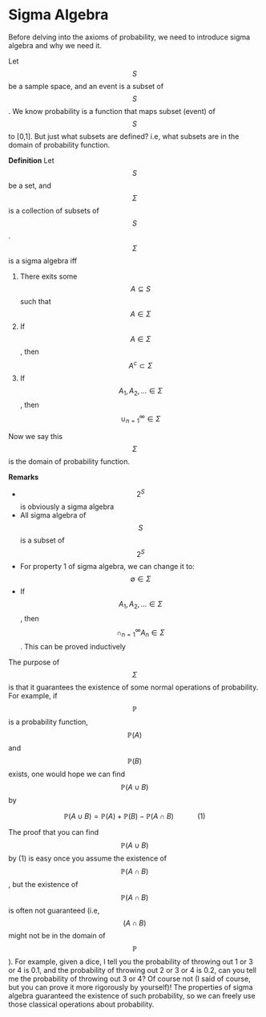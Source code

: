 # Sigma Algebra

Before delving into the axioms of probability, we need to introduce sigma algebra and why we need it.

Let $$S$$ be a sample space, and an event is a subset of $$S$$. We know probability is a function that maps subset \(event\) of $$S$$ to \[0,1\]. But just what subsets are defined? i.e, what subsets are in the domain of probability function.

**Definition** Let $$S$$ be a set, and $$\Sigma$$ is a collection of subsets of $$S$$.  $$\Sigma$$ is a sigma algebra  iff  
1. There exits some $$A \subseteq S$$ such that $$A\in\Sigma$$  
2. If $$A \in \Sigma$$, then $$A^c \subset \Sigma$$  
3. If $$A_1, A_2, ... \in \Sigma$$, then $$\cup_{n=1}^\infty \in \Sigma$$

Now we say this $$\Sigma$$ is the domain of probability function.

**Remarks**

* $$2^S$$ is obviously a sigma algebra
* All sigma algebra of $$S$$ is a subset of $$2^S$$
* For property 1 of sigma algebra, we can change it to: $$\emptyset \in \Sigma$$
* If $$A_1, A_2, ... \in \Sigma$$, then $$\cap_{n=1}^\infty A_n \in \Sigma$$. This can be proved inductively

The purpose of $$\Sigma$$ is that it guarantees the existence of some normal operations of probability. For example, if $$\mathbb{P}$$ is a probability function,  $$\mathbb{P}(A)$$ and $$\mathbb{P}(B)$$ exists, one would hope we can find $$\mathbb{P}(A \cup B)$$ by

$$\mathbb{P}(A \cup B) = \mathbb{P}(A) +  \mathbb{P}(B) - \mathbb{P}(A \cap B) \ \ \ \ \ \ \ \ \ \ \ \ (1)$$

The proof that you can find $$\mathbb{P}(A \cup B)$$ by \(1\) is easy once you assume the existence of $$\mathbb{P}(A \cap B)$$, but the existence of $$\mathbb{P}(A \cap B)$$ is often not guaranteed \(i.e, $$(A \cap B)$$ might not be in the domain of $$\mathbb{P}$$ \). For example, given a dice, I tell you the probability of throwing out 1 or 3 or 4 is 0.1, and  the probability of throwing out 2 or 3 or 4 is 0.2, can you tell me the probability of throwing out 3 or 4? Of course not \(I said of course, but you can prove it more rigorously by yourself\)! The properties of sigma algebra guaranteed the existence of such probability, so we can freely use those classical operations about probability.

